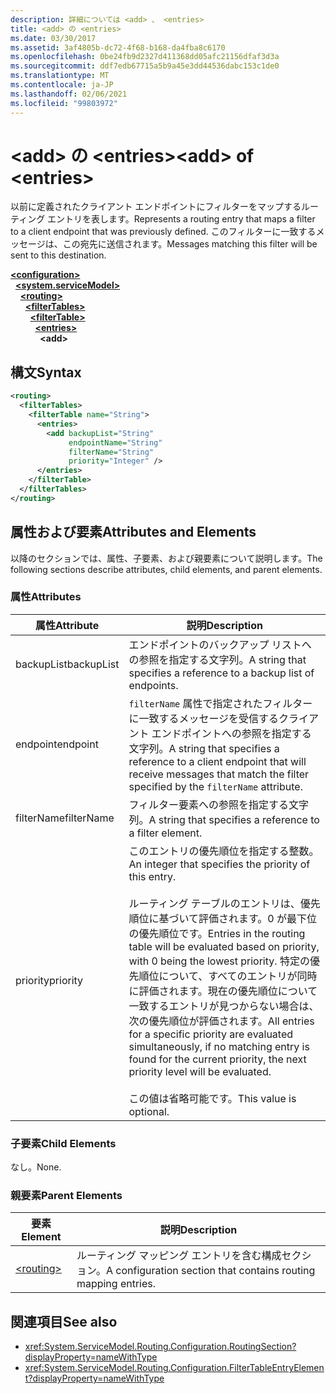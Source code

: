 ```yaml
---
description: 詳細については <add> 、 <entries>
title: <add> の <entries>
ms.date: 03/30/2017
ms.assetid: 3af4805b-dc72-4f68-b168-da4fba8c6170
ms.openlocfilehash: 0be24fb9d2327d411368dd05afc21156dfaf3d3a
ms.sourcegitcommit: ddf7edb67715a5b9a45e3dd44536dabc153c1de0
ms.translationtype: MT
ms.contentlocale: ja-JP
ms.lasthandoff: 02/06/2021
ms.locfileid: "99803972"
---
```

# <a name="add-of-entries"></a><span data-ttu-id="b99a3-103">\<add> の \<entries></span><span class="sxs-lookup"><span data-stu-id="b99a3-103">\<add> of \<entries></span></span>

<span data-ttu-id="b99a3-104">以前に定義されたクライアント エンドポイントにフィルターをマップするルーティング エントリを表します。</span><span class="sxs-lookup"><span data-stu-id="b99a3-104">Represents a routing entry that maps a filter to a client endpoint that was previously defined.</span></span> <span data-ttu-id="b99a3-105">このフィルターに一致するメッセージは、この宛先に送信されます。</span><span class="sxs-lookup"><span data-stu-id="b99a3-105">Messages matching this filter will be sent to this destination.</span></span>  
  
[**\<configuration>**](../configuration-element.md)\
&nbsp;&nbsp;[**\<system.serviceModel>**](system-servicemodel.md)\
&nbsp;&nbsp;&nbsp;&nbsp;[**\<routing>**](routing.md)\
&nbsp;&nbsp;&nbsp;&nbsp;&nbsp;&nbsp;[**\<filterTables>**](filtertables.md)\
&nbsp;&nbsp;&nbsp;&nbsp;&nbsp;&nbsp;&nbsp;&nbsp;[**\<filterTable>**](filtertable.md)\
&nbsp;&nbsp;&nbsp;&nbsp;&nbsp;&nbsp;&nbsp;&nbsp;&nbsp;&nbsp;[**\<entries>**](entries.md)\
&nbsp;&nbsp;&nbsp;&nbsp;&nbsp;&nbsp;&nbsp;&nbsp;&nbsp;&nbsp;&nbsp;&nbsp;**\<add>**  
  
## <a name="syntax"></a><span data-ttu-id="b99a3-106">構文</span><span class="sxs-lookup"><span data-stu-id="b99a3-106">Syntax</span></span>  
  
```xml  
<routing>
  <filterTables>
    <filterTable name="String">
      <entries>
        <add backupList="String"
             endpointName="String"
             filterName="String"
             priority="Integer" />
      </entries>
    </filterTable>
  </filterTables>
</routing>
```  
  
## <a name="attributes-and-elements"></a><span data-ttu-id="b99a3-107">属性および要素</span><span class="sxs-lookup"><span data-stu-id="b99a3-107">Attributes and Elements</span></span>  

 <span data-ttu-id="b99a3-108">以降のセクションでは、属性、子要素、および親要素について説明します。</span><span class="sxs-lookup"><span data-stu-id="b99a3-108">The following sections describe attributes, child elements, and parent elements.</span></span>  
  
### <a name="attributes"></a><span data-ttu-id="b99a3-109">属性</span><span class="sxs-lookup"><span data-stu-id="b99a3-109">Attributes</span></span>  
  
|<span data-ttu-id="b99a3-110">属性</span><span class="sxs-lookup"><span data-stu-id="b99a3-110">Attribute</span></span>|<span data-ttu-id="b99a3-111">説明</span><span class="sxs-lookup"><span data-stu-id="b99a3-111">Description</span></span>|  
|---------------|-----------------|  
|<span data-ttu-id="b99a3-112">backupList</span><span class="sxs-lookup"><span data-stu-id="b99a3-112">backupList</span></span>|<span data-ttu-id="b99a3-113">エンドポイントのバックアップ リストへの参照を指定する文字列。</span><span class="sxs-lookup"><span data-stu-id="b99a3-113">A string that specifies a reference to a backup list of endpoints.</span></span>|  
|<span data-ttu-id="b99a3-114">endpoint</span><span class="sxs-lookup"><span data-stu-id="b99a3-114">endpoint</span></span>|<span data-ttu-id="b99a3-115">`filterName` 属性で指定されたフィルターに一致するメッセージを受信するクライアント エンドポイントへの参照を指定する文字列。</span><span class="sxs-lookup"><span data-stu-id="b99a3-115">A string that specifies a reference to a client endpoint that will receive messages that match the filter specified by the `filterName` attribute.</span></span>|  
|<span data-ttu-id="b99a3-116">filterName</span><span class="sxs-lookup"><span data-stu-id="b99a3-116">filterName</span></span>|<span data-ttu-id="b99a3-117">フィルター要素への参照を指定する文字列。</span><span class="sxs-lookup"><span data-stu-id="b99a3-117">A string that specifies a reference to a filter element.</span></span>|  
|<span data-ttu-id="b99a3-118">priority</span><span class="sxs-lookup"><span data-stu-id="b99a3-118">priority</span></span>|<span data-ttu-id="b99a3-119">このエントリの優先順位を指定する整数。</span><span class="sxs-lookup"><span data-stu-id="b99a3-119">An integer that specifies the priority of this entry.</span></span><br /><br /> <span data-ttu-id="b99a3-120">ルーティング テーブルのエントリは、優先順位に基づいて評価されます。0 が最下位の優先順位です。</span><span class="sxs-lookup"><span data-stu-id="b99a3-120">Entries in the routing table will be evaluated based on priority, with 0 being the lowest priority.</span></span> <span data-ttu-id="b99a3-121">特定の優先順位について、すべてのエントリが同時に評価されます。現在の優先順位について一致するエントリが見つからない場合は、次の優先順位が評価されます。</span><span class="sxs-lookup"><span data-stu-id="b99a3-121">All entries for a specific priority are evaluated simultaneously, if no matching entry is found for the current priority, the next priority level will be evaluated.</span></span><br /><br /> <span data-ttu-id="b99a3-122">この値は省略可能です。</span><span class="sxs-lookup"><span data-stu-id="b99a3-122">This value is optional.</span></span>|  
  
### <a name="child-elements"></a><span data-ttu-id="b99a3-123">子要素</span><span class="sxs-lookup"><span data-stu-id="b99a3-123">Child Elements</span></span>  

 <span data-ttu-id="b99a3-124">なし。</span><span class="sxs-lookup"><span data-stu-id="b99a3-124">None.</span></span>  
  
### <a name="parent-elements"></a><span data-ttu-id="b99a3-125">親要素</span><span class="sxs-lookup"><span data-stu-id="b99a3-125">Parent Elements</span></span>  
  
|<span data-ttu-id="b99a3-126">要素</span><span class="sxs-lookup"><span data-stu-id="b99a3-126">Element</span></span>|<span data-ttu-id="b99a3-127">説明</span><span class="sxs-lookup"><span data-stu-id="b99a3-127">Description</span></span>|  
|-------------|-----------------|  
|[\<routing>](routing.md)|<span data-ttu-id="b99a3-128">ルーティング マッピング エントリを含む構成セクション。</span><span class="sxs-lookup"><span data-stu-id="b99a3-128">A configuration section that contains routing mapping entries.</span></span>|  
  
## <a name="see-also"></a><span data-ttu-id="b99a3-129">関連項目</span><span class="sxs-lookup"><span data-stu-id="b99a3-129">See also</span></span>

- <xref:System.ServiceModel.Routing.Configuration.RoutingSection?displayProperty=nameWithType>
- <xref:System.ServiceModel.Routing.Configuration.FilterTableEntryElement?displayProperty=nameWithType>
